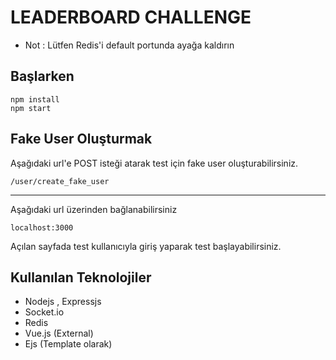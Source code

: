 # LEADERBOARD CHALLENGE

* Not : Lütfen Redis'i default portunda ayağa kaldırın

## Başlarken
```
npm install
npm start
```

## Fake User Oluşturmak

Aşağıdaki url'e POST isteği atarak test için fake user oluşturabilirsiniz.
```
/user/create_fake_user
```
---------------------
Aşağıdaki url üzerinden bağlanabilirsiniz
```
localhost:3000
```

Açılan sayfada test kullanıcıyla giriş yaparak test başlayabilirsiniz.

## Kullanılan Teknolojiler
* Nodejs , Expressjs
* Socket.io
* Redis
* Vue.js (External)
* Ejs (Template olarak)